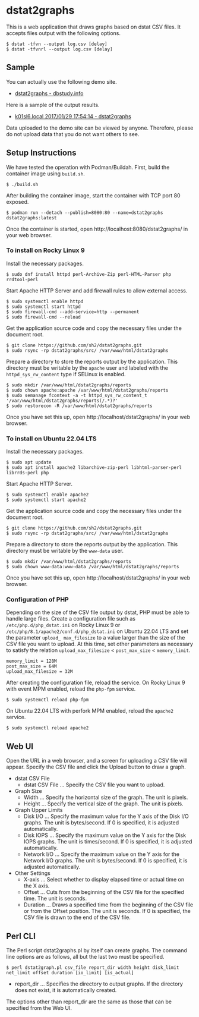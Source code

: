 # dstat2graphs

This is a web application that draws graphs based on dstat CSV files.
It accepts files output with the following options.

    $ dstat -tfvn --output log.csv [delay]
    $ dstat -tfvnrl --output log.csv [delay]

## Sample

You can actually use the following demo site.

- [dstat2graphs - dbstudy.info](https://dbstudy.info/dstat2graphs/)

Here is a sample of the output results.

- [k01sl6.local 2017/01/29 17:54:14 - dstat2graphs](https://dbstudy.info/dstat2graphs/reports/20170129-190238_KRmlSfIV/)

Data uploaded to the demo site can be viewed by anyone.
Therefore, please do not upload data that you do not want others to see.

## Setup Instructions

We have tested the operation with Podman/Buildah.
First, build the container image using `build.sh`.

    $ ./build.sh

After building the container image, start the container with TCP port 80 exposed.

    $ podman run --detach --publish=8080:80 --name=dstat2graphs dstat2graphs:latest

Once the container is started, open http://localhost:8080/dstat2graphs/ in your web browser.

### To install on Rocky Linux 9

Install the necessary packages.

    $ sudo dnf install httpd perl-Archive-Zip perl-HTML-Parser php rrdtool-perl

Start Apache HTTP Server and add firewall rules to allow external access.

    $ sudo systemctl enable httpd
    $ sudo systemctl start httpd
    $ sudo firewall-cmd --add-service=http --permanent
    $ sudo firewall-cmd --reload

Get the application source code and copy the necessary files under the document root.

    $ git clone https://github.com/sh2/dstat2graphs.git
    $ sudo rsync -rp dstat2graphs/src/ /var/www/html/dstat2graphs

Prepare a directory to store the reports output by the application.
This directory must be writable by the `apache` user and labeled with the `httpd_sys_rw_content` type if SELinux is enabled.

    $ sudo mkdir /var/www/html/dstat2graphs/reports
    $ sudo chown apache:apache /var/www/html/dstat2graphs/reports
    $ sudo semanage fcontext -a -t httpd_sys_rw_content_t '/var/www/html/dstat2graphs/reports(/.*)?'
    $ sudo restorecon -R /var/www/html/dstat2graphs/reports

Once you have set this up, open http://localhost/dstat2graphs/ in your web browser.

### To install on Ubuntu 22.04 LTS

Install the necessary packages.

    $ sudo apt update
    $ sudo apt install apache2 libarchive-zip-perl libhtml-parser-perl librrds-perl php

Start Apache HTTP Server.

    $ sudo systemctl enable apache2
    $ sudo systemctl start apache2

Get the application source code and copy the necessary files under the document root.

    $ git clone https://github.com/sh2/dstat2graphs.git
    $ sudo rsync -rp dstat2graphs/src/ /var/www/html/dstat2graphs

Prepare a directory to store the reports output by the application.
This directory must be writable by the `www-data` user.

    $ sudo mkdir /var/www/html/dstat2graphs/reports
    $ sudo chown www-data:www-data /var/www/html/dstat2graphs/reports

Once you have set this up, open http://localhost/dstat2graphs/ in your web browser.

### Configuration of PHP

Depending on the size of the CSV file output by dstat, PHP must be able to handle large files.
Create a configuration file such as `/etc/php.d/php_dstat.ini` on Rocky Linux 9 or `/etc/php/8.1/apache2/conf.d/php_dstat.ini` on Ubuntu 22.04 LTS and set the parameter `upload_ max_filesize` to a value larger than the size of the CSV file you want to upload.
At this time, set other parameters as necessary to satisfy the relation `upload_max_filesize` < `post_max_size` < `memory_limit`.

    memory_limit = 128M
    post_max_size = 64M
    upload_max_filesize = 32M

After creating the configuration file, reload the service.
On Rocky Linux 9 with event MPM enabled, reload the `php-fpm` service.

    $ sudo systemctl reload php-fpm

On Ubuntu 22.04 LTS with perfork MPM enabled, reload the `apache2` service.

    $ sudo systemctl reload apache2

## Web UI

Open the URL in a web browser, and a screen for uploading a CSV file will appear.
Specify the CSV file and click the Upload button to draw a graph.

- dstat CSV File
    - dstat CSV File ... Specify the CSV file you want to upload.
- Graph Size
    - Width ... Specify the horizontal size of the graph. The unit is pixels.
    - Height ... Specify the vertical size of the graph. The unit is pixels.
- Graph Upper Limits
    - Disk I/O ... Specify the maximum value for the Y axis of the Disk I/O graphs.
      The unit is bytes/second.
      If 0 is specified, it is adjusted automatically.
    - Disk IOPS ... Specify the maximum value on the Y axis for the Disk IOPS graphs.
      The unit is times/second.
      If 0 is specified, it is adjusted automatically.
    - Network I/O ... Specify the maximum value on the Y axis for the Network I/O graphs.
      The unit is bytes/second.
      If 0 is specified, it is adjusted automatically.
- Other Settings
    - X-axis ... Select whether to display elapsed time or actual time on the X axis.
    - Offset ... Cuts from the beginning of the CSV file for the specified time.
      The unit is seconds.
    - Duration ... Draws a specified time from the beginning of the CSV file or from the Offset position.
      The unit is seconds.
      If 0 is specified, the CSV file is drawn to the end of the CSV file.

## Perl CLI

The Perl script dstat2graphs.pl by itself can create graphs.
The command line options are as follows, all but the last two must be specified.

    $ perl dstat2graph.pl csv_file report_dir width height disk_limit net_limit offset duration [io_limit] [is_actual]

- report_dir ... Specifies the directory to output graphs.
  If the directory does not exist, it is automatically created.

The options other than report_dir are the same as those that can be specified from the Web UI.

